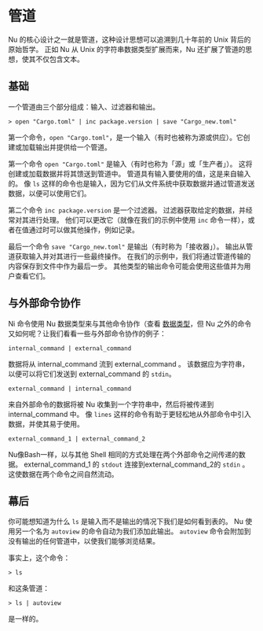 # 管道

Nu  的核心设计之一就是管道，这种设计思想可以追溯到几十年前的 Unix 背后的原始哲学。 正如 Nu 从 Unix 的字符串数据类型扩展而来，Nu 还扩展了管道的思想，使其不仅包含文本。

## 基础

一个管道由三个部分组成：输入、过滤器和输出。

```
> open "Cargo.toml" | inc package.version | save "Cargo_new.toml"
```

第一个命令，`open "Cargo.toml"`，是一个输入（有时也被称为源或供应）。它创建或加载输出并提供给一个管道。

第一个命令 `open "Cargo.toml"` 是输入（有时也称为「源」或「生产者」）。 这将创建或加载数据并将其馈送到管道中。 管道具有输入要使用的值，这是来自输入的。 像 `ls` 这样的命令也是输入，因为它们从文件系统中获取数据并通过管道发送数据，以便可以使用它们。

第二个命令 `inc package.version` 是一个过滤器。 过滤器获取给定的数据，并经常对其进行处理。 他们可以更改它（就像在我们的示例中使用 `inc` 命令一样），或者在值通过时可以做其他操作，例如记录。

最后一个命令 `save "Cargo_new.toml"` 是输出（有时称为「接收器」）。 输出从管道获取输入并对其进行一些最终操作。 在我们的示例中，我们将通过管道传输的内容保存到文件中作为最后一步。 其他类型的输出命令可能会使用这些值并为用户查看它们。

## 与外部命令协作

Ni 命令使用 Nu 数据类型来与其他命令协作（查看 [数据类型](types_of_data.md)，但 Nu 之外的命令又如何呢？让我们看看一些与外部命令协作的例子：

`internal_command | external_command`


数据将从 internal_command 流到 external_command 。 该数据应为字符串，以便可以将它们发送到 external_command 的 `stdin`。

`external_command | internal_command`

来自外部命令的数据将被 Nu 收集到一个字符串中，然后将被传递到 internal_command 中。 像 `lines` 这样的命令有助于更轻松地从外部命令中引入数据，并使其易于使用。

`external_command_1 | external_command_2`

Nu像Bash一样，以与其他 Shell 相同的方式处理在两个外部命令之间传递的数据。 external_command_1 的 `stdout` 连接到external_command_2的 `stdin` 。 这使数据在两个命令之间自然流动。

## 幕后

你可能想知道为什么 `ls` 是输入而不是输出的情况下我们是如何看到表的。 Nu 使用另一个名为 `autoview` 的命令自动为我们添加此输出。 `autoview` 命令会附加到没有输出的任何管道中，以使我们能够浏览结果。

事实上，这个命令：

```
> ls
```

和这条管道：

```
> ls | autoview
```

是一样的。
